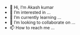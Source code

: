 - 👋 Hi, I’m Akash kumar
- 👀 I’m interested in ...
- 🌱 I’m currently learning ...
- 💞️ I’m looking to collaborate on ...
- 📫 How to reach me ...

<!---
bhdfc/bhdfc is a ✨ special ✨ repository because its `README.md` (this file) appears on your GitHub profile.
You can click the Preview link to take a look at your changes.
--->

